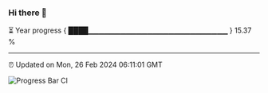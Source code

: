 ### Hi there 👋

⏳ Year progress { ████▁▁▁▁▁▁▁▁▁▁▁▁▁▁▁▁▁▁▁▁▁▁▁▁▁▁ } 15.37 %

---

⏰ Updated on Mon, 26 Feb 2024 06:11:01 GMT

![Progress Bar CI](https://github.com/Shyam-Makwana/GitHub-Actions-Demo/workflows/Progress%20Bar%20CI/badge.svg)
